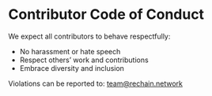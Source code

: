 # Contributor Code of Conduct

We expect all contributors to behave respectfully:

- No harassment or hate speech
- Respect others’ work and contributions
- Embrace diversity and inclusion

Violations can be reported to: team@rechain.network
